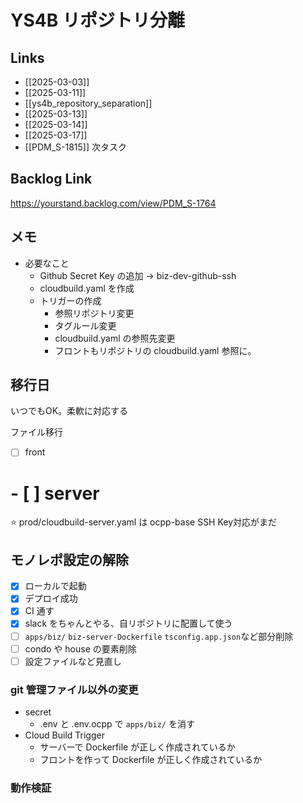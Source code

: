 # YS4B リポジトリ分離

## Links
- [[2025-03-03]]
- [[2025-03-11]]
- [[ys4b_repository_separation]]
- [[2025-03-13]]
- [[2025-03-14]]
- [[2025-03-17]]
- [[PDM_S-1815]] 次タスク

## Backlog Link

https://yourstand.backlog.com/view/PDM_S-1764

## メモ
- 必要なこと
	- Github Secret Key の追加 -> biz-dev-github-ssh 
	- cloudbuild.yaml を作成
	- トリガーの作成
		- 参照リポジトリ変更
		- タグルール変更
		- cloudbuild.yaml の参照先変更
		- フロントもリポジトリの cloudbuild.yaml 参照に。

## 移行日

いつでもOK。柔軟に対応する

ファイル移行
- [ ] front
# - [ ] server

⭐️ prod/cloudbuild-server.yaml は ocpp-base SSH Key対応がまだ

## モノレポ設定の解除

- [x] ローカルで起動
- [x] デプロイ成功
- [x] CI 通す
- [x] slack をちゃんとやる、自リポジトリに配置して使う
- [ ] `apps/biz/` `biz-server-Dockerfile` `tsconfig.app.json`など部分削除
- [ ] condo や house の要素削除
- [ ] 設定ファイルなど見直し

### git 管理ファイル以外の変更

- secret
	- .env と .env.ocpp で `apps/biz/` を消す
- Cloud Build Trigger
	- サーバーで Dockerfile が正しく作成されているか
	- フロントを作って Dockerfile が正しく作成されているか

### 動作検証